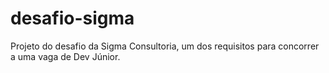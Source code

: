 # desafio-sigma
Projeto do desafio da Sigma Consultoria, um dos requisitos para concorrer a uma vaga de Dev Júnior.
